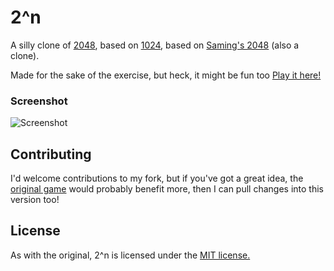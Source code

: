 # 2^n
A silly clone of [2048](http://gabrielecirulli.github.io/2048/), based on [1024](https://play.google.com/store/apps/details?id=com.veewo.a1024), based on [Saming's 2048](http://saming.fr/p/2048/) (also a clone).

Made for the sake of the exercise, but heck, it might be fun too [Play it here!](http://theothertomelliott.github.io/)

### Screenshot

![Screenshot](http://www.theothertomelliott.com/wp-content/uploads/2014/03/Screen-Shot-2014-03-23-at-22.37.03.png)

## Contributing

I'd welcome contributions to my fork, but if you've got a great idea, the [original game](http://gabrielecirulli.github.io/2048/) would probably benefit more, then I can pull changes into this version too!

## License

As with the original, 2^n is licensed under the [MIT license.](https://github.com/theothertomelliott/2-to-the-n/blob/master/LICENSE.txt)
